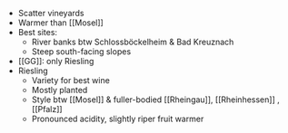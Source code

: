 + Scatter vineyards
+ Warmer than [[Mosel]]
+  Best sites: 
	+ River banks btw Schlossböckelheim & Bad Kreuznach
	+ Steep south-facing slopes
+ [[GG]]: only Riesling
+ Riesling
	+ Variety for best wine
	+ Mostly planted
	+ Style btw [[Mosel]]  & fuller-bodied [[Rheingau]], [[Rheinhessen]] , [[Pfalz]]
	+ Pronounced acidity, slightly riper fruit warmer